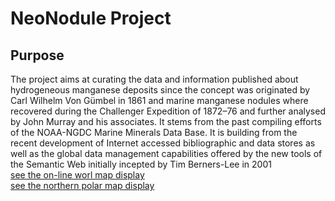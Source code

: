 
# NeoNodule Project

## Purpose

The project aims at curating the data and information published about hydrogeneous manganese deposits since the concept was originated by Carl Wilhelm Von Gümbel in 1861 
and marine manganese nodules where recovered during the Challenger Expedition of 1872–76 and further analysed by John Murray and his associates. It stems from the past 
compiling efforts of the NOAA-NGDC Marine Minerals Data Base. It is building from the recent development of Internet accessed bibliographic and 
data stores as well as the global data management capabilities offered by the new tools of the Semantic Web initially incepted by Tim Berners-Lee in 2001 <br>
<a href="https://teravue.github.io/NeoNodule/maps/neonodule_map.html"> see the on-line worl map display </a> <br>
<a href="https://teravue.github.io/NeoNodule/maps/neonodule_map_polar.html" > see the northern polar map display </a><br>
